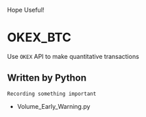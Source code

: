 Hope Useful!
# OKEX_BTC
 Use `OKEX` API to make quantitative transactions
## Written by Python
    Recording something important
* Volume_Early_Warning.py
